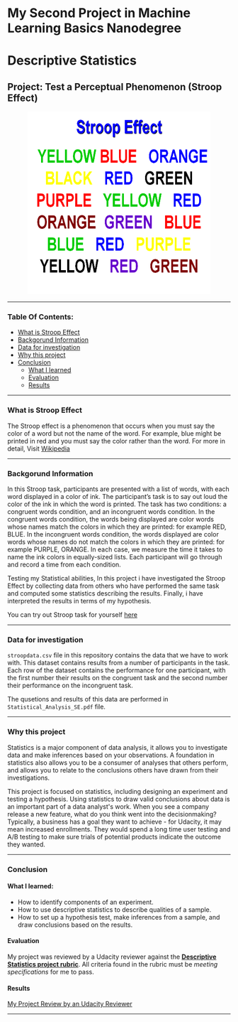 # My Second Project in Machine Learning Basics Nanodegree
# Descriptive Statistics
## Project: Test a Perceptual Phenomenon (Stroop Effect)

<p align = 'center'><img src = 'logo.png', height=412, width =412></p>

-----

### Table Of Contents:
- [What is Stroop Effect](#what-is-stroop-effect)
- [Backgorund Information](#backgorund-information)
- [Data for investigation](#data-for-investigation)
- [Why this project](#why-this-project)
- [Conclusion](#conclusion)<br>
    - [What I learned](#what-i-learned)<br>
    - [Evaluation](#evaluation)
    - [Results](#results)

----
### What is Stroop Effect

The Stroop effect is a phenomenon that occurs when you must say the color of a word but not the name of the word. For example, blue might be printed in red and you must say the color rather than the word. For more in detail, Visit [Wikipedia](https://en.wikipedia.org/wiki/Stroop_effect)

-----

### Backgorund Information

In this Stroop task, participants are presented with a list of words, with each word displayed in a color of ink. The participant’s task is to say out loud the color of the ink in which the word is printed. The task has two conditions: a congruent words condition, and an incongruent words condition. In the congruent words condition, the words being displayed are color words whose names match the colors in which they are printed: for example RED, BLUE. In the incongruent words condition, the words displayed are color words whose names do not match the colors in which they are printed: for example PURPLE, ORANGE. In each case, we measure the time it takes to name the ink colors in equally-sized lists. Each participant will go through and record a time from each condition.

Testing my Statistical abilities, In this project i have investigated the Stroop Effect by collecting data from others who have performed the same task and computed some statistics describing the results. Finally, i have interpreted the results in terms of my hypothesis.

You can try out Stroop task for yourself [here](https://faculty.washington.edu/chudler/java/ready.html)

-----

### Data for investigation

`stroopdata.csv` file in this repository contains the data that we have to work with. This dataset contains results from a number of participants in the task. Each row of the dataset contains the performance for one participant, with the first number their results on the congruent task and the second number their performance on the incongruent task. 

The qusetions and results of this data are performed in `Statistical_Analysis_SE.pdf` file.

-----

### Why this project

Statistics is a major component of data analysis, it allows you to investigate data and make inferences based on your observations. A foundation in statistics also allows you to be a consumer of analyses that others perform, and allows you to relate to the conclusions others have drawn from their investigations.

This project is focused on statistics, including designing an experiment and testing a hypothesis. Using statistics to draw valid conclusions about data is an important part of a data analyst's work. When you see a company release a new feature, what do you think went into the decisionmaking? Typically, a business has a goal they want to achieve - for Udacity, it may mean increased enrollments. They would spend a long time user testing and A/B testing to make sure trials of potential products indicate the outcome they wanted.

-----

### Conclusion

#### What I learned:

- How to identify components of an experiment.
- How to use descriptive statistics to describe qualities of a sample.
- How to set up a hypothesis test, make inferences from a sample, and draw conclusions based on the results.
 

#### Evaluation

My project was reviewed by a Udacity reviewer against the **<a href="https://review.udacity.com/#!/projects/4582204201/rubric" target="_blank">Descriptive Statistics project rubric</a>**. All criteria found in the rubric must be *meeting specifications* for me to pass.

#### Results
[My Project Review by an Udacity Reviewer](https://review.udacity.com/#!/reviews/958481)

-----